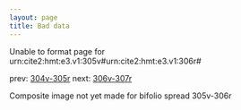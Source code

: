 ```yaml
---
layout: page
title: Bad data
---
```


Unable to format page for urn:cite2:hmt:e3.v1:305v#urn:cite2:hmt:e3.v1:306r#

prev: [304v-305r](../304v-305r/) next: [306v-307r](../306v-307r/)

Composite image not yet made for bifolio spread 305v-306r

